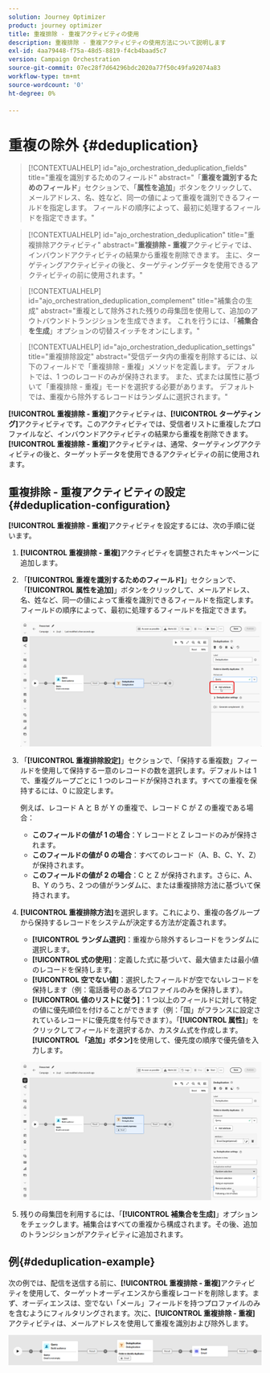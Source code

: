 ```yaml
---
solution: Journey Optimizer
product: journey optimizer
title: 重複排除 - 重複アクティビティの使用
description: 重複排除 - 重複アクティビティの使用方法について説明します
exl-id: 4aa79448-f75a-48d5-8819-f4cb4baad5c7
version: Campaign Orchestration
source-git-commit: 07ec28f7d64296bdc2020a77f50c49fa92074a83
workflow-type: tm+mt
source-wordcount: '0'
ht-degree: 0%

---
```



# 重複の除外 {#deduplication}

>[!CONTEXTUALHELP]
>id="ajo_orchestration_deduplication_fields"
>title="重複を識別するためのフィールド"
>abstract="「**重複を識別するためのフィールド**」セクションで、「**属性を追加**」ボタンをクリックして、メールアドレス、名、姓など、同一の値によって重複を識別できるフィールドを指定します。 フィールドの順序によって、最初に処理するフィールドを指定できます。"

>[!CONTEXTUALHELP]
>id="ajo_orchestration_deduplication"
>title="重複排除アクティビティ"
>abstract="**重複排除 - 重複**&#x200B;アクティビティでは、インバウンドアクティビティの結果から重複を削除できます。 主に、ターゲティングアクティビティの後と、ターゲティングデータを使用できるアクティビティの前に使用されます。"

>[!CONTEXTUALHELP]
>id="ajo_orchestration_deduplication_complement"
>title="補集合の生成"
>abstract="重複として除外された残りの母集団を使用して、追加のアウトバウンドトランジションを生成できます。 これを行うには、「**補集合を生成**」オプションの切替スイッチをオンにします。"

>[!CONTEXTUALHELP]
>id="ajo_orchestration_deduplication_settings"
>title="重複排除設定"
>abstract="受信データ内の重複を削除するには、以下のフィールドで「重複排除 - 重複」メソッドを定義します。 デフォルトでは、1 つのレコードのみが保持されます。 また、式または属性に基づいて「重複排除 - 重複」モードを選択する必要があります。 デフォルトでは、重複から除外するレコードはランダムに選択されます。"

**[!UICONTROL 重複排除 - 重複]**&#x200B;アクティビティは、**[!UICONTROL ターゲティング]**&#x200B;アクティビティです。このアクティビティでは、受信者リストに重複したプロファイルなど、インバウンドアクティビティの結果から重複を削除できます。**[!UICONTROL 重複排除 - 重複]**&#x200B;アクティビティは、通常、ターゲティングアクティビティの後と、ターゲットデータを使用できるアクティビティの前に使用されます。

## 重複排除 - 重複アクティビティの設定{#deduplication-configuration}

**[!UICONTROL 重複排除 - 重複]**&#x200B;アクティビティを設定するには、次の手順に従います。


1. **[!UICONTROL 重複排除 - 重複]**&#x200B;アクティビティを調整されたキャンペーンに追加します。

1. 「**[!UICONTROL 重複を識別するためのフィールド]**」セクションで、「**[!UICONTROL 属性を追加]**」ボタンをクリックして、メールアドレス、名、姓など、同一の値によって重複を識別できるフィールドを指定します。 フィールドの順序によって、最初に処理するフィールドを指定できます。

   ![](../assets/deduplication-1.png)

1. 「**[!UICONTROL 重複排除設定]**」セクションで、「保持する重複数」フィールドを使用して保持する一意のレコードの数を選択します。デフォルトは 1 で、重複グループごとに 1 つのレコードが保持されます。すべての重複を保持するには、0 に設定します。

   例えば、レコード A と B が Y の重複で、レコード C が Z の重複である場合：

   * **このフィールドの値が 1 の場合**：Y レコードと Z レコードのみが保持されます。
   * **このフィールドの値が 0 の場合**：すべてのレコード（A、B、C、Y、Z）が保持されます。
   * **このフィールドの値が 2 の場合**：C と Z が保持されます。さらに、A、B、Y のうち、2 つの値がランダムに、または重複排除方法に基づいて保持されます。

1. **[!UICONTROL 重複排除方法]**&#x200B;を選択します。これにより、重複の各グループから保持するレコードをシステムが決定する方法が定義されます。

   * **[!UICONTROL ランダム選択]**：重複から除外するレコードをランダムに選択します。
   * **[!UICONTROL 式の使用]**：定義した式に基づいて、最大値または最小値のレコードを保持します。
   * **[!UICONTROL 空でない値]**：選択したフィールドが空でないレコードを保持します（例：電話番号のあるプロファイルのみを保持します）。
   * **[!UICONTROL 値のリストに従う]**：1 つ以上のフィールドに対して特定の値に優先順位を付けることができます（例：「国」がフランスに設定されているレコードに優先度を付与できます）。「**[!UICONTROL 属性]**」をクリックしてフィールドを選択するか、カスタム式を作成します。**[!UICONTROL 「追加」ボタン]**&#x200B;を使用して、優先度の順序で優先値を入力します。

   ![](../assets/deduplication-2.png)

1. 残りの母集団を利用するには、「**[!UICONTROL 補集合を生成]**」オプションをチェックします。補集合はすべての重複から構成されます。その後、追加のトランジションがアクティビティに追加されます。

## 例{#deduplication-example}

次の例では、配信を送信する前に、**[!UICONTROL 重複排除 - 重複]**&#x200B;アクティビティを使用して、ターゲットオーディエンスから重複レコードを削除します。まず、オーディエンスは、空でない「メール」フィールドを持つプロファイルのみを含むようにフィルタリングされます。次に、**[!UICONTROL 重複排除 - 重複]**&#x200B;アクティビティは、メールアドレスを使用して重複を識別および除外します。

![](../assets/deduplication-3.png)
